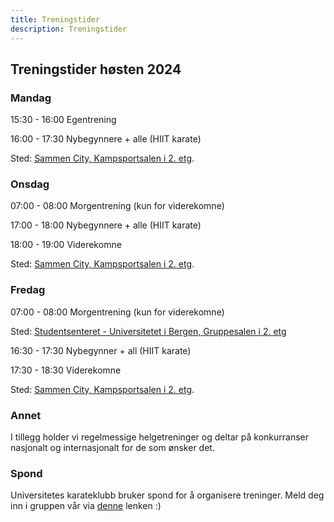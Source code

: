 ```yaml
---
title: Treningstider
description: Treningstider
---
```


## Treningstider høsten 2024

### Mandag

15:30 - 16:00 Egentrening

16:00 - 17:30 Nybegynnere + alle (HIIT karate)

Sted: [Sammen City, Kampsportsalen i 2. etg](https://goo.gl/maps/fkrWwZBLDuvxmTo7A).

### Onsdag

07:00 - 08:00 Morgentrening (kun for viderekomne)

17:00 - 18:00 Nybegynnere + alle (HIIT karate)

18:00 - 19:00 Viderekomne

Sted: [Sammen City, Kampsportsalen i 2. etg](https://goo.gl/maps/fkrWwZBLDuvxmTo7A).

### Fredag

07:00 - 08:00 Morgentrening (kun for viderekomne)

Sted: [Studentsenteret - Universitetet i Bergen, Gruppesalen i 2. etg](https://maps.app.goo.gl/zEh2X6bYoSMDhxrc7)


16:30 - 17:30 Nybegynner + all (HIIT karate)

17:30 - 18:30 Viderekomne

Sted: [Sammen City, Kampsportsalen i 2. etg](https://goo.gl/maps/fkrWwZBLDuvxmTo7A).

### Annet

I tillegg holder vi regelmessige helgetreninger og deltar på konkurranser nasjonalt og internasjonalt for de som ønsker det.

### Spond
Universitetes karateklubb bruker spond for å organisere treninger. Meld deg inn i gruppen vår via [denne](https://group.spond.com/HCHEC) lenken :)
